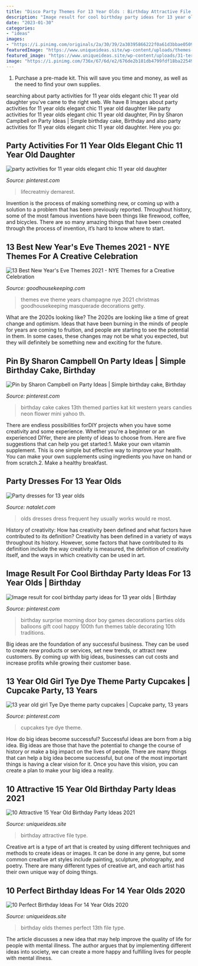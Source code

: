 ```yaml
---
title: "Disco Party Themes For 13 Year Olds : Birthday Attractive File Type"
description: "Image result for cool birthday party ideas for 13 year olds"
date: "2023-01-30"
categories:
- "ideas"
images:
- "https://i.pinimg.com/originals/2a/30/39/2a30395866222f0a61d3bbae0509d899.jpg"
featuredImage: "https://www.uniqueideas.site/wp-content/uploads/themes-birthday-good-ideas-for-a-13-year-old-birthday-party-girl-5.jpg"
featured_image: "https://www.uniqueideas.site/wp-content/uploads/31-terrific-architecture-concerning-15-year-old-birthday-ideas-2.jpg"
image: "https://i.pinimg.com/736x/67/6d/e2/676de2b181db4799fdf18ba22549259d---year-olds-party-cupcakes.jpg"
---
```



1. Purchase a pre-made kit. This will save you time and money, as well as the need to find your own supplies.

	

		
searching about party activities for 11 year olds elegant chic 11 year old daughter you've came to the right web. We have 8 Images about party activities for 11 year olds elegant chic 11 year old daughter like party activities for 11 year olds elegant chic 11 year old daughter, Pin by Sharon Campbell on Party Ideas | Simple birthday cake, Birthday and also party activities for 11 year olds elegant chic 11 year old daughter. Here you go:
		
    
## Party Activities For 11 Year Olds Elegant Chic 11 Year Old Daughter

<img loading=lazy src="https://i.pinimg.com/originals/7b/f1/fe/7bf1fe6155a57deec25da7de03ceca0a.jpg" onerror="this.onerror=null;this.src='https://tse4.mm.bing.net/th?id=OIP.QBI4oJ7hBURMdmCs49I6KgHaLH&amp;pid=15.1';" alt="party activities for 11 year olds elegant chic 11 year old daughter">

_Source: pinterest.com_

>lifecreatmiy demarest. 

	

Invention is the process of making something new, or coming up with a solution to a problem that has been previously reported. Throughout history, some of the most famous inventions have been things like firewood, coffee, and bicycles. There are so many amazing things that have been created through the process of invention, it’s hard to know where to start.

    
## 13 Best New Year&#039;s Eve Themes 2021 - NYE Themes For A Creative Celebration

<img loading=lazy src="https://hips.hearstapps.com/hmg-prod.s3.amazonaws.com/images/christmas-decorations-royalty-free-image-1575396430.jpg?crop=1xw:0.99624xh;center,top&amp;resize=480:*" onerror="this.onerror=null;this.src='https://tse4.mm.bing.net/th?id=OIP.poXdMfry7ukJ9E21mGn3OAHaLH&amp;pid=15.1';" alt="13 Best New Year&#039;s Eve Themes 2021 - NYE Themes for a Creative Celebration">

_Source: goodhousekeeping.com_

>themes eve theme years champagne nye 2021 christmas goodhousekeeping masquerade decorations getty. 

	

What are the 2020s looking like?
The 2020s are looking like a time of great change and optimism. Ideas that have been burning in the minds of people for years are coming to fruition, and people are starting to see the potential in them. In some cases, these changes may not be what you expected, but they will definitely be something new and exciting for the future.

    
## Pin By Sharon Campbell On Party Ideas | Simple Birthday Cake, Birthday

<img loading=lazy src="https://i.pinimg.com/originals/2a/30/39/2a30395866222f0a61d3bbae0509d899.jpg" onerror="this.onerror=null;this.src='https://tse4.mm.bing.net/th?id=OIP.rgeDJBxAhMdfNb5CLmiH3wHaFj&amp;pid=15.1';" alt="Pin by Sharon Campbell on Party Ideas | Simple birthday cake, Birthday">

_Source: pinterest.com_

>birthday cake cakes 13th themed parties kat kit western years candies neon flower mini yahoo th. 

	

There are endless possibilities forDIY projects when you have some creativity and some experience. Whether you're a beginner or an experienced DIYer, there are plenty of ideas to choose from. Here are five suggestions that can help you get started:1. Make your own vitamin supplement. This is one simple but effective way to improve your health. You can make your own supplements using ingredients you have on hand or from scratch.2. Make a healthy breakfast.

    
## Party Dresses For 13 Year Olds

<img loading=lazy src="https://natalet.com/images/party_dresses_for_13_year_olds/party-dresses-for-13-year-olds-94-10.jpg" onerror="this.onerror=null;this.src='https://tse4.mm.bing.net/th?id=OIP.mUzCarwasf6kw4xMfbF7SwAAAA&amp;pid=15.1';" alt="Party dresses for 13 year olds">

_Source: natalet.com_

>olds dresses dress frequent hey usually works would re most. 

	

History of creativity: How has creativity been defined and what factors have contributed to its definition?
Creativity has been defined in a variety of ways throughout its history. However, some factors that have contributed to its definition include the way creativity is measured, the definition of creativity itself, and the ways in which creativity can be used in art.

    
## Image Result For Cool Birthday Party Ideas For 13 Year Olds | Birthday

<img loading=lazy src="https://i.pinimg.com/736x/ac/ab/dd/acabdd0fd9abc665feaea7d237ad1928.jpg" onerror="this.onerror=null;this.src='https://tse3.mm.bing.net/th?id=OIP.Q4SufhNTToxcvkV2e27e7wHaQ2&amp;pid=15.1';" alt="Image result for cool birthday party ideas for 13 year olds | Birthday">

_Source: pinterest.com_

>birthday surprise morning door boy games decorations parties olds balloons gift cool happy 100th fun themes table decorating 10th traditions. 

	

Big ideas are the foundation of any successful business. They can be used to create new products or services, set new trends, or attract new customers. By coming up with big ideas, businesses can cut costs and increase profits while growing their customer base.

    
## 13 Year Old Girl Tye Dye Theme Party Cupcakes | Cupcake Party, 13 Years

<img loading=lazy src="https://i.pinimg.com/736x/67/6d/e2/676de2b181db4799fdf18ba22549259d---year-olds-party-cupcakes.jpg" onerror="this.onerror=null;this.src='https://tse1.mm.bing.net/th?id=OIP.t4L2qwr-XfAvsd0oSe7U2wEsDH&amp;pid=15.1';" alt="13 year old girl Tye Dye theme party cupcakes | Cupcake party, 13 years">

_Source: pinterest.com_

>cupcakes tye dye theme. 

	

How do big ideas become successful?
Successful ideas are born from a big idea. Big ideas are those that have the potential to change the course of history or make a big impact on the lives of people. There are many things that can help a big idea become successful, but one of the most important things is having a clear vision for it. Once you have this vision, you can create a plan to make your big idea a reality.

    
## 10 Attractive 15 Year Old Birthday Party Ideas 2021

<img loading=lazy src="https://www.uniqueideas.site/wp-content/uploads/31-terrific-architecture-concerning-15-year-old-birthday-ideas-2.jpg" onerror="this.onerror=null;this.src='https://tse3.mm.bing.net/th?id=OIP.XuVpxNfN1yj9ofz96WZX-AHaJ4&amp;pid=15.1';" alt="10 Attractive 15 Year Old Birthday Party Ideas 2021">

_Source: uniqueideas.site_

>birthday attractive file type. 

	

Creative art is a type of art that is created by using different techniques and methods to create ideas or images. It can be done in any genre, but some common creative art styles include painting, sculpture, photography, and poetry. There are many different types of creative art, and each artist has their own unique way of doing things.

    
## 10 Perfect Birthday Ideas For 14 Year Olds 2020

<img loading=lazy src="https://www.uniqueideas.site/wp-content/uploads/themes-birthday-good-ideas-for-a-13-year-old-birthday-party-girl-5.jpg" onerror="this.onerror=null;this.src='https://tse3.mm.bing.net/th?id=OIP.KAxUQI-w8Sw5pDvmBRHX_QHaJ3&amp;pid=15.1';" alt="10 Perfect Birthday Ideas For 14 Year Olds 2020">

_Source: uniqueideas.site_

>birthday olds themes perfect 13th file type. 

	

The article discusses a new idea that may help improve the quality of life for people with mental illness. The author argues that by implementing different ideas into society, we can create a more happy and fulfilling lives for people with mental illness.

